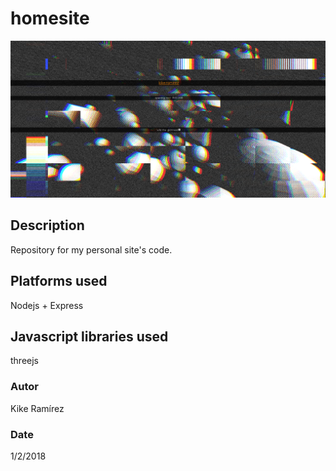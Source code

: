 # homesite
<p align="center">
  <img src="public/images/homeSite4.png">
</p>

## Description
Repository for my personal site's code.

## Platforms used
Nodejs + Express

## Javascript libraries used
threejs

### Autor
Kike Ramírez

### Date
1/2/2018
